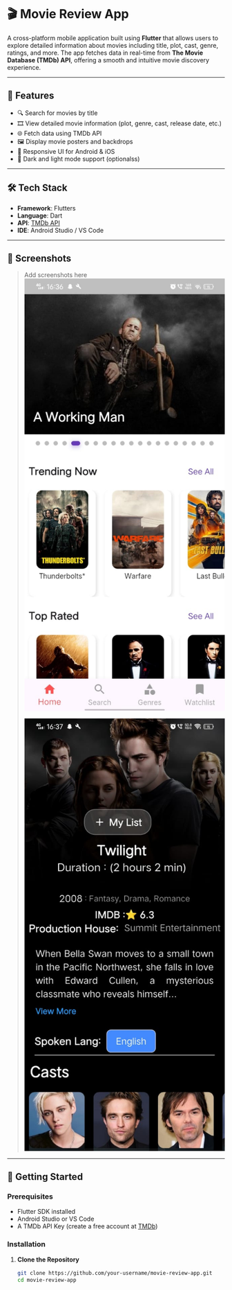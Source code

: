 # 🎬 Movie Review App

A cross-platform mobile application built using **Flutter** that allows users to explore detailed information about movies including title, plot, cast, genre, ratings, and more. The app fetches data in real-time from **The Movie Database (TMDb) API**, offering a smooth and intuitive movie discovery experience.

---

## 📱 Features

- 🔍 Search for movies by title  
- 🎞️ View detailed movie information (plot, genre, cast, release date, etc.)  
- 🌐 Fetch data using TMDb API  
- 🖼️ Display movie posters and backdrops  
- 📱 Responsive UI for Android & iOS  
- 🌙 Dark and light mode support (optionalss)

---

## 🛠️ Tech Stack

- **Framework**: Flutters
- **Language**: Dart  
- **API**: [TMDb API](https://www.themoviedb.org/documentation/api)  
- **IDE**: Android Studio / VS Code  

---

## 📸 Screenshots

> Add screenshots here  
> ![Home Screen](screenshots/home_screen.jpg)
>
> 
> ![Movie Details](screenshots/movie_detail.jpg)

---

## 🚀 Getting Started

### Prerequisites

- Flutter SDK installed  
- Android Studio or VS Code  
- A TMDb API Key (create a free account at [TMDb](https://www.themoviedb.org))

### Installation

1. **Clone the Repository**
   ```bash
   git clone https://github.com/your-username/movie-review-app.git
   cd movie-review-app



